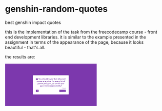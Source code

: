 # genshin-random-quotes
best genshin impact quotes

this is the implementation of the task from the freecodecamp course - front end development libraries. it is similar to the example presented in the assignment in terms of the appearance of the page, because it looks beautiful - that's all.

the results are:

<img src='https://github.com/ajdivotf/genshin-random-quotes/blob/main/zl-quote.png' width='300'/>
